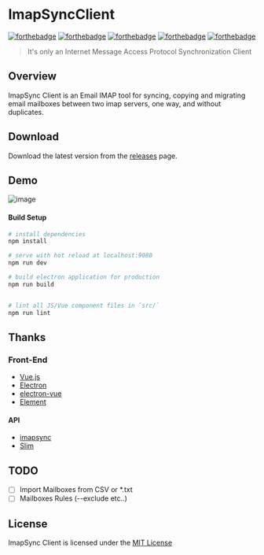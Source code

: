 # ImapSyncClient

[![forthebadge](http://forthebadge.com/images/badges/built-with-love.svg)](http://forthebadge.com)
[![forthebadge](http://forthebadge.com/images/badges/uses-html.svg)](http://forthebadge.com)
[![forthebadge](http://forthebadge.com/images/badges/uses-css.svg)](http://forthebadge.com)
[![forthebadge](http://forthebadge.com/images/badges/uses-js.svg)](http://forthebadge.com)
[![forthebadge](http://forthebadge.com/images/badges/powered-by-electricity.svg)](http://forthebadge.com)

> It's only an Internet Message Access Protocol Synchronization Client

## Overview

ImapSync Client is an Email IMAP tool for syncing, copying and migrating email
mailboxes between two imap servers, one way, and without duplicates.

## Download
Download the latest version from the [releases](https://github.com/ridaamirini/imapsyncclient/releases/latest) page.

## Demo

![image](https://github.com/ridaamirini/ImapSyncClient/blob/dev/docs/media/preview.gif?raw=true)

#### Build Setup

``` bash
# install dependencies
npm install

# serve with hot reload at localhost:9080
npm run dev

# build electron application for production
npm run build


# lint all JS/Vue component files in `src/`
npm run lint

```
## Thanks
 ### Front-End
 - [Vue.js](https://github.com/vuejs/vue)
 - [Electron](https://github.com/electron/electron)
 - [electron-vue](https://github.com/SimulatedGREG/electron-vue)
 - [Element](https://github.com/ElemeFE/element)
 #### API 
  - [imapsync](https://github.com/imapsync/imapsync)
  - [Slim](https://github.com/slimphp/Slim)

## TODO
- [ ] Import Mailboxes from CSV or *.txt
- [ ] Mailboxes Rules (--exclude etc..)

## License

ImapSync Client is licensed under the [MIT License](LICENSE)
